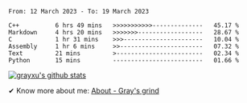 <!--START_SECTION:waka-->

```text
From: 12 March 2023 - To: 19 March 2023

C++          6 hrs 49 mins   >>>>>>>>>>>--------------   45.17 %
Markdown     4 hrs 20 mins   >>>>>>>------------------   28.67 %
C            1 hr 31 mins    >>>----------------------   10.04 %
Assembly     1 hr 6 mins     >>-----------------------   07.32 %
Text         21 mins         >------------------------   02.34 %
Python       15 mins         -------------------------   01.66 %
```

<!--END_SECTION:waka-->

[![grayxu's github stats](https://github-readme-stats.vercel.app/api?username=grayxu&count_private=true&show_icons=true)](https://github.com/grayxu)

✔ Know more about me: [About - Gray's grind](https://www.grayxu.cn/)

